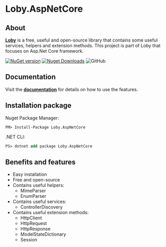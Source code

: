 # Loby.AspNetCore

## About

**[Loby](https://github.com/mojtabanabavi/Loby)** is a free, useful and open-source library that contains some useful services, helpers and extension methods. This project is part of Loby that focuses on Asp.Net Core framework.

[![NuGet version](https://img.shields.io/nuget/v/Loby.AspNetCore.svg?style=flat&label=nuget)](https://www.nuget.org/packages/Loby.AspNetCore/)
[![Nuget Downloads](https://img.shields.io/nuget/dt/Loby.AspNetCore.svg?color=blue&label=Downloads)](https://www.nuget.org/packages/Loby.AspNetCore/)
![GitHub](https://img.shields.io/github/license/mojtabanabavi/Loby.AspNetCore)

## Documentation

Visit the **[documentation](https://github.com/mojtabanabavi/loby.AspNetCore/wiki)** for details on how to use the features.

## Installation package

Nuget Package Manager:
```shell
PM> Install-Package Loby.AspNetCore
```
.NET CLI:
```ps
PS> dotnet add package Loby.AspNetCore
```

## Benefits and features

* Easy installation
* Free and open-source
* Contains useful helpers:
    * MimeParser
    * EnumParser
* Contains useful services:
    * ControllerDiscovery
* Contains useful extension methods:
    * HttpClient
    * HttpRequest
    * HttpResponse
    * ModelStateDictionary
    * Session